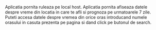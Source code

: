 Aplicatia pornita ruleaza pe local host.
Aplicatia pornita afiseaza datele despre vreme din locatia in care te afli si prognoza pe urmatoarele 7 zile.
Puteti accesa datele despre vremea din orice oras introducand numele orasului in casuta prezenta pe pagina si dand click pe butonul de search.
